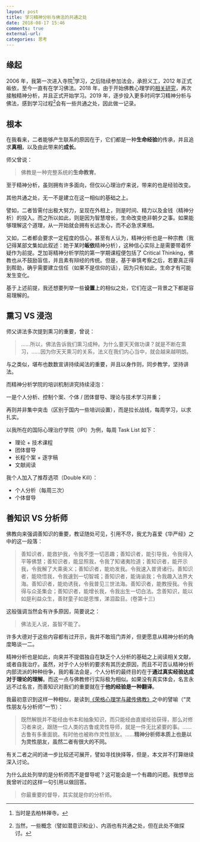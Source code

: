 ```yaml
---
layout: post
title: 学习精神分析与佛法的共通之处
date: 2018-08-17 15:46
comments: true
external-url:
categories: 思考
---
```

## 缘起

2006 年，我第一次进入寺院[^1]学习，之后陆续参加法会，承担义工，2012 年正式皈依，至今一直有在学习佛法。2018 年，由于开始佛教心理学的[相关研究](/files/proposal)，再次接触精神分析，并且正式开始学习。2019 年，逐步投入更多时间学习精神分析与佛法，感到学习过程[^2]会有一些共通之处，因此做一记录。

## 根本

在我看来，二者能够产生联系的原因在于，它们都是一种**生命经验**的传承，并且追求**真相**，以及由此带来的**成长**。

师父曾说：

> 佛教是一种完整系统的**生命教育**。

至于精神分析，虽则拥有许多面向，但仅以心理治疗来说，带来的也是经验改变。

其他共通之处，无一不是建立在这一相似的基础之上。

譬如，二者皆需付出极大努力，呈现在外相上，则是时间、精力以及金钱（精神分析）的投入。而之所以如此，则是因为智慧增长，生命改变绝非朝夕之事。如果能够理解这个道理，从一开始就会拥有长远发心，而不必急求果相。

又如，二者都会要求一定程度的信心，甚至有人认为，精神分析也是一种宗教（我记得某部文集如此叙述：她于某时**皈依**精神分析），这种信心实际上是需要带着怀疑作为前提。芝加哥精神分析学院的第一学期课程便包括了 Critical Thinking，佛教也从不鼓励盲信，并且素有辩经的传统。但是，基于审慎考察之后，若要真正得到帮助，确乎需要建立信任（如果不是信仰的话），因为只有如此，生命才有可能发生变化。

基于上述前提，我还想要列举一些**设置**上的相似之处，它们在这一背景之下都是容易理解的。

## 熏习 VS 浸泡

师父讲法多次提到熏习的重要，曾说：

> ……所以，佛法告诉我们熏习成种。为什么要天天做功课？就是不断在熏习，……因为你天天熏习的关系，法义在我们内心当中，就会越来越明朗。

与之类似，堪布也数数宣讲持续闻法的重要，并且以身作则，同步教学，坚持讲法。

而精神分析学院的培训机制讲究持续浸泡：

一是个人分析、控制个案、个体 / 团体督导、理论与技术学习并重；

再则并非集中突击（区别于国内一些培训设置），而是拉长战线，每周学习，以求扎实。

以我所在的国际心理治疗学院（IPI）为例，每周 Task List 如下：

* 理论 + 技术课程
* 团体督导
* 长程个案 + 逐字稿
* 文献阅读

我个人加入了推荐选项（Double Kill）：

* 个人分析（每周三次）
* 个体督导

## 善知识 VS 分析师

佛教向来强调善知识的重要，教证随处可见，引用不尽，我尤为喜爱《华严经》之中的这一段落：

> 善知识者，能救护我，令我不堕一切恶趣；善知识者，能引导我，令我得入平等佛慧；善知识者，能显照我，令我了知诸夷险道；善知识者，能开示我，令我解了大乘奥义；善知识者，能劝发我。令我速入普贤诸行。善知识者，能晓悟我，令我速到一切智城；善知识者，能诲谕我；令我趣入法界大海。善知识者，能劝诱我，令我普见三世法海。善知识者，能教授我。令我得与众圣集会；善知识者，能增长我，令我出生一切白法。念善知识，能以如是利益众生，善财童子如是思惟，涕泪盈目。(卷第十三)

这般强调当然会有许多原因，简要说之：

> 佛法无人说，虽智不能了。

许多大德对于这些内容都有过开示，我并不敢班门弄斧，但更愿意从精神分析的角度略谈一二。

精神分析也是如此，向来并不提倡独自在缺乏个人分析的基础之上阅读相关文献，或者自我治疗。虽然，对于个人分析的要求有其历史原因，而且不可否认精神分析内部流派的种种纷争，我的看法会是，个人分析的最终目的在于**通过真实经验达成对于理论的理解**。而这一点与佛教修行实际极为相似。如果没有真实体会，名言永远不过名言，而善知识对我们的重要就在于**他的经验是一种翻译**。

我最初意识到这样一种相似，是读到[《荣格心理学与藏传佛教》](https://book.douban.com/subject/26419781/)之中的譬喻（“灵性朋友与分析师”一节）：

> 既然解脱并不能经由书本和抽象知识，而只能经由直接经验获得，那么对修习者来说，跟随一位人类的古鲁或灵性导师，就是一件无比紧要的事。……古鲁有多重面貌。有时他也被称作灵性朋友。……**精神分析师本质上也是以为灵性朋友，虽然二者有很大的不同。**

有关二者之间的进一步比较还可展开，譬如寻找抉择等，但是，本文并不打算继续深入讨论。

为什么此处列举的是分析师而不是督导呢？这可能会是一个有趣的问题。我想举出我曾听过的这样一句引用以做回答。

> 你最重要的督导，其实就是你的分析师。

[^1]: 当时是去柏林禅寺。
[^2]: 当然，一些概念（譬如潜意识和业）、内涵也有共通之处，但在此处不做探讨。